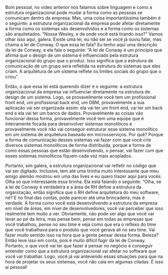 Bom pessoal, no vídeo anterior nós falamos sobre linguagem e como a estrutura organizacional pode mudar a forma como as pessoas se comunicam dentro da empresa. Mas, uma coisa importantíssima também é o seguinte: a estrutura organizacional da empresa pode afetar diretamente a forma como os sistemas são desenvolvidos e a forma como os sistemas são arquitetados. “Nossa Wesley, e de onde você está tirando isso?” Vamos olhar isso aqui, galera. Existe uma lei, eu não sei se você já ouviu falar, mas chama a lei de Conway. O que essa lei fala? Eu tenho aqui uma descrição da lei de Conway, e ela fala o seguinte: “A lei de Conway é um princípio que afirma que o design de um sistema é influenciado pela estrutura organizacional do grupo que o produz. Isso significa que a estrutura de comunicação de um grupo será refletida na estrutura do sistemas que eles criam. A arquitetura de um sistema reflete os limites sociais do grupo que o criou”.

 

Então, o que essa lei está querendo dizer é o seguinte: a estrutura organizacional da empresa vai influenciar diretamente na estrutura de design de um sistema. Logo, se provavelmente você tem um profissional front end, um profissional back end, um DBM, provavelmente a sua aplicação vai ser organizada assim: ela vai ter um front end, vai ter um back end e ela vai ter um banco de dados. Provavelmente as coisas vão funcionar dessa forma, provavelmente você tem uma equipe que é inteiramente focada para desenvolver sistemas monolíticos e provavelmente você não vai conseguir estruturar esse sistema monolítico em um sistema de arquitetura baseado em microsserviços. Por quê? Porque a forma de comunicação desses sistemas vai fazer com que você crie diversos sistemas monolíticos de forma distribuída, porque a forma de como essas pessoas que estão desenvolvendo, o pensar, vai fazer com que esses sistemas monolíticos fiquem cada vez mais acoplados.

 

Portanto, sim galera, a estrutura organizacional vai refletir no código que vai ser digitado. Inclusive, tem até uma tirinha muito interessante que meu amigo alemão mostrou em uma das lives e eu quero trazer aqui para vocês. Olha só que interessante essa tirinha. Ela está falando o seguinte: “Olha, se a lei de Conway é verdadeira e a área de RH define a estrutura da organização, então significa que o RH define arquitetura do meu software, né? E no final das contas, pode parecer até uma brincadeira, mas é verdade. A forma como você está desenvolvendo a estrutura da empresa em nível de áreas, em nível de desenvolvedores, você vai perceber que isso realmente tem muito a ver. Obviamente, não pode ser algo que você vai levar ao pé da letra, mas pense bem, pense em todas as empresas que você trabalhou, pense no seu time e veja como que era o reflexo do time que você trabalhava para o produto que você gerava ali no seu time. Vai fazer muito sentido isso na hora que a gente pensar dessa forma. Beleza? Então leve isso em conta, pois é muito difícil fugir da lei de Conway. Portanto, o que você vai ter que fazer é pensar no negócio e conseguir entender como que a estrutura organizacional vai afetar no software que você vai trabalhar. Logo, você já vai antevendo essas situações para que na hora de projetar os seus sistemas, você não caia em algumas ciladas.  É isso aí pessoal!